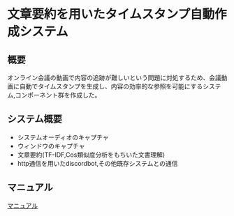 # 文章要約を用いたタイムスタンプ自動作成システム
## 概要
オンライン会議の動画で内容の追跡が難しいという問題に対処するため、会議動画に自動でタイムスタンプを生成し、内容の効率的な参照を可能にするシステム,コンポーネント群を作成した。
## システム概要
- システムオーディオのキャプチャ
- ウィンドウのキャプチャ
- 文章要約(TF-IDF,Cos類似度分析をもちいた文書理解)
- http通信を用いたdiscordbot,その他既存システムとの通信
## マニュアル
[マニュアル](https://github.com/tbou30897/RTM_contest_2023_timestamp-generation/blob/main/manual/manual.pdf)
